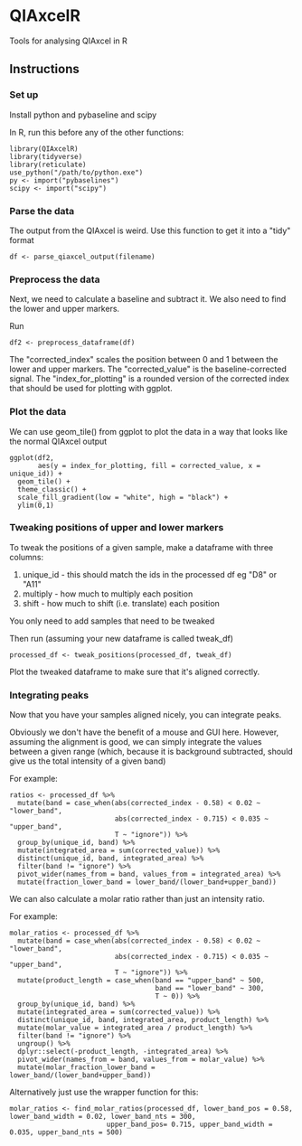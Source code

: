 # QIAxcelR
Tools for analysing QIAxcel in R

## Instructions

### Set up

Install python and pybaseline and scipy

In R, run this before any of the other functions:

```
library(QIAxcelR)
library(tidyverse)
library(reticulate)
use_python("/path/to/python.exe")
py <- import("pybaselines")
scipy <- import("scipy")
```

### Parse the data

The output from the QIAxcel is weird. Use this function to get it into a "tidy" format

```
df <- parse_qiaxcel_output(filename)
```

### Preprocess the data

Next, we need to calculate a baseline and subtract it. We also need to find the lower and upper markers.

Run

```
df2 <- preprocess_dataframe(df)
```

The "corrected_index" scales the position between 0 and 1 between the lower and upper markers. 
The "corrected_value" is the baseline-corrected signal.
The "index_for_plotting" is a rounded version of the corrected index that should be used for plotting with ggplot.

### Plot the data

We can use geom_tile() from ggplot to plot the data in a way that looks like the normal QIAxcel output

```
ggplot(df2, 
       aes(y = index_for_plotting, fill = corrected_value, x = unique_id)) +
  geom_tile() +
  theme_classic() +
  scale_fill_gradient(low = "white", high = "black") +
  ylim(0,1)
```

### Tweaking positions of upper and lower markers

To tweak the positions of a given sample, make a dataframe with three columns:
1. unique_id - this should match the ids in the processed df eg "D8" or "A11"
2. multiply - how much to multiply each position
3. shift - how much to shift (i.e. translate) each position

You only need to add samples that need to be tweaked

Then run (assuming your new dataframe is called tweak_df)

```
processed_df <- tweak_positions(processed_df, tweak_df)
```

Plot the tweaked dataframe to make sure that it's aligned correctly.

### Integrating peaks

Now that you have your samples aligned nicely, you can integrate peaks.

Obviously we don't have the benefit of a mouse and GUI here. However, assuming the alignment is good, we can simply integrate the values between a given range (which, because it is background subtracted, should give us the total intensity of a given band)

For example:
```
ratios <- processed_df %>%
  mutate(band = case_when(abs(corrected_index - 0.58) < 0.02 ~ "lower_band",
                          abs(corrected_index - 0.715) < 0.035 ~ "upper_band",
                          T ~ "ignore")) %>%
  group_by(unique_id, band) %>%
  mutate(integrated_area = sum(corrected_value)) %>%
  distinct(unique_id, band, integrated_area) %>%
  filter(band != "ignore") %>%
  pivot_wider(names_from = band, values_from = integrated_area) %>%
  mutate(fraction_lower_band = lower_band/(lower_band+upper_band))
```

We can also calculate a molar ratio rather than just an intensity ratio.

For example:
```
molar_ratios <- processed_df %>%
  mutate(band = case_when(abs(corrected_index - 0.58) < 0.02 ~ "lower_band",
                          abs(corrected_index - 0.715) < 0.035 ~ "upper_band",
                          T ~ "ignore")) %>%
  mutate(product_length = case_when(band == "upper_band" ~ 500,
                                    band == "lower_band" ~ 300,
                                    T ~ 0)) %>%
  group_by(unique_id, band) %>%
  mutate(integrated_area = sum(corrected_value)) %>%
  distinct(unique_id, band, integrated_area, product_length) %>%
  mutate(molar_value = integrated_area / product_length) %>%
  filter(band != "ignore") %>%
  ungroup() %>%
  dplyr::select(-product_length, -integrated_area) %>%
  pivot_wider(names_from = band, values_from = molar_value) %>%
  mutate(molar_fraction_lower_band = lower_band/(lower_band+upper_band))
```

Alternatively just use the wrapper function for this:
```
molar_ratios <- find_molar_ratios(processed_df, lower_band_pos = 0.58, lower_band_width = 0.02, lower_band_nts = 300,
                        upper_band_pos= 0.715, upper_band_width = 0.035, upper_band_nts = 500)
```
